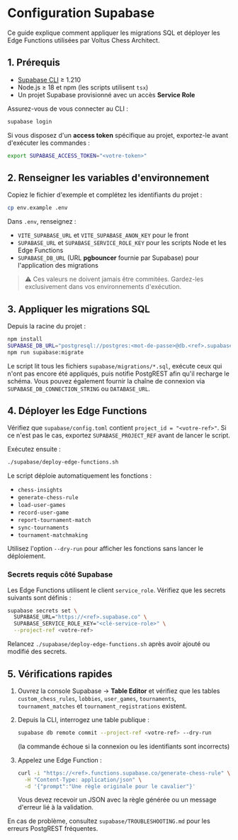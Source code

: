 # Configuration Supabase

Ce guide explique comment appliquer les migrations SQL et déployer les Edge Functions utilisées par Voltus Chess Architect.

## 1. Prérequis

- [Supabase CLI](https://supabase.com/docs/guides/cli) ≥ 1.210
- Node.js ≥ 18 et npm (les scripts utilisent `tsx`)
- Un projet Supabase provisionné avec un accès **Service Role**

Assurez-vous de vous connecter au CLI :

```bash
supabase login
```

Si vous disposez d'un **access token** spécifique au projet, exportez-le avant d'exécuter les commandes :

```bash
export SUPABASE_ACCESS_TOKEN="<votre-token>"
```

## 2. Renseigner les variables d'environnement

Copiez le fichier d'exemple et complétez les identifiants du projet :

```bash
cp env.example .env
```

Dans `.env`, renseignez :

- `VITE_SUPABASE_URL` et `VITE_SUPABASE_ANON_KEY` pour le front
- `SUPABASE_URL` et `SUPABASE_SERVICE_ROLE_KEY` pour les scripts Node et les Edge Functions
- `SUPABASE_DB_URL` (URL **pgbouncer** fournie par Supabase) pour l'application des migrations

> ⚠️ Ces valeurs ne doivent jamais être commitées. Gardez-les exclusivement dans vos environnements d'exécution.

## 3. Appliquer les migrations SQL

Depuis la racine du projet :

```bash
npm install
SUPABASE_DB_URL="postgresql://postgres:<mot-de-passe>@db.<ref>.supabase.co:6543/postgres?pgbouncer=true&sslmode=require" \
npm run supabase:migrate
```

Le script lit tous les fichiers `supabase/migrations/*.sql`, exécute ceux qui n'ont pas encore été appliqués, puis notifie PostgREST afin qu'il recharge le schéma. Vous pouvez également fournir la chaîne de connexion via `SUPABASE_DB_CONNECTION_STRING` ou `DATABASE_URL`.

## 4. Déployer les Edge Functions

Vérifiez que `supabase/config.toml` contient `project_id = "<votre-ref>"`. Si ce n'est pas le cas, exportez `SUPABASE_PROJECT_REF` avant de lancer le script.

Exécutez ensuite :

```bash
./supabase/deploy-edge-functions.sh
```

Le script déploie automatiquement les fonctions :

- `chess-insights`
- `generate-chess-rule`
- `load-user-games`
- `record-user-game`
- `report-tournament-match`
- `sync-tournaments`
- `tournament-matchmaking`

Utilisez l'option `--dry-run` pour afficher les fonctions sans lancer le déploiement.

### Secrets requis côté Supabase

Les Edge Functions utilisent le client `service_role`. Vérifiez que les secrets suivants sont définis :

```bash
supabase secrets set \
  SUPABASE_URL="https://<ref>.supabase.co" \
  SUPABASE_SERVICE_ROLE_KEY="<clé-service-role>" \
  --project-ref <votre-ref>
```

Relancez `./supabase/deploy-edge-functions.sh` après avoir ajouté ou modifié des secrets.

## 5. Vérifications rapides

1. Ouvrez la console Supabase → **Table Editor** et vérifiez que les tables `custom_chess_rules`, `lobbies`, `user_games`, `tournaments`, `tournament_matches` et `tournament_registrations` existent.
2. Depuis la CLI, interrogez une table publique :

   ```bash
   supabase db remote commit --project-ref <votre-ref> --dry-run
   ```

   (la commande échoue si la connexion ou les identifiants sont incorrects)

3. Appelez une Edge Function :

   ```bash
   curl -i "https://<ref>.functions.supabase.co/generate-chess-rule" \
     -H "Content-Type: application/json" \
     -d '{"prompt":"Une règle originale pour le cavalier"}'
   ```

   Vous devez recevoir un JSON avec la règle générée ou un message d'erreur lié à la validation.

En cas de problème, consultez `supabase/TROUBLESHOOTING.md` pour les erreurs PostgREST fréquentes.
